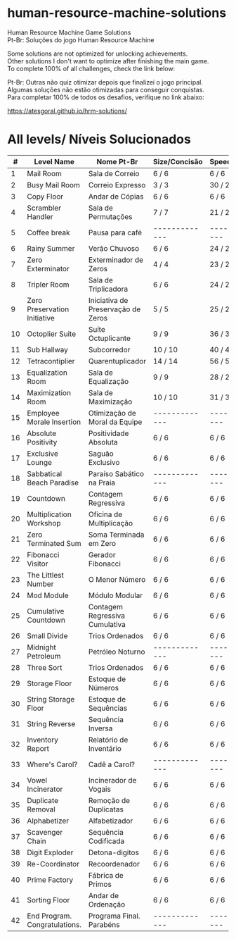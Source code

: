 # human-resource-machine-solutions

Human Resource Machine Game Solutions
<br />
Pt-Br: Soluções do jogo Human Resource Machine

Some solutions are not optimized for unlocking achievements.
<br />
Other solutions I don't want to optimize after finishing the main game.
<br />
To complete 100% of all challenges, check the link below:
<br />

Pt-Br: Outras não quiz otimizar depois que finalizei o jogo principal.
<br />
Algumas soluções não estão otimizadas para conseguir conquistas.
<br />
Para completar 100% de todos os desafios, verifique no link abaixo:

https://atesgoral.github.io/hrm-solutions/

# All levels/ Níveis Solucionados
| #   | Level Name                       |  Nome Pt-Br                           | Size/Concisão | Speed/Velocidade |
| --- | -------------------------------- | ------------------------------------- | ------------- | ---------------- |
| 1   | Mail Room                        |  Sala de Correio                      | 6 / 6         | 6 / 6 |
| 2   | Busy Mail Room                   |  Correio Expresso                     | 3 / 3         | 30 / 25 |
| 3   | Copy Floor                       |  Andar de Cópias                      | 6 / 6         | 6 / 6 |
| 4   | Scrambler Handler                |  Sala de Permutações                  | 7 / 7         | 21 / 21 |
| 5   | Coffee break                     |  Pausa para café                      | ------------- | ---------------- |
| 6   | Rainy Summer                     |  Verão Chuvoso                        | 6 / 6         | 24 / 24 |
| 7   | Zero Exterminator                |  Exterminador de Zeros                | 4 / 4         | 23 / 23 |
| 8   | Tripler Room                     |  Sala de Triplicadora                 | 6 / 6         | 24 / 24 |
| 9   | Zero Preservation Initiative     |  Iniciativa de Preservação de Zeros   | 5 / 5         | 25 / 25 |
| 10  | Octoplier Suite                  |  Suíte Octuplicante                   | 9 / 9         | 36 / 36 |
| 11  | Sub Hallway                      |  Subcorredor                          | 10 / 10       | 40 / 40 |
| 12  | Tetracontiplier                  |  Quarentuplicador                     | 14 / 14       | 56 / 56 |
| 13  | Equalization Room                |  Sala de Equalização                  | 9 / 9         | 28 / 27 |
| 14  | Maximization Room                |  Sala de Maximização                  | 10 / 10       | 31 / 31 |
| 15  | Employee Morale Insertion        |  Otimização de Moral da Equipe        | ------------- | ---------------- |
| 16  | Absolute Positivity              |  Positividade Absoluta                | 6 / 6         | 6 / 6 |
| 17  | Exclusive Lounge                 |  Saguão Exclusivo                     | 6 / 6         | 6 / 6 |
| 18  | Sabbatical Beach Paradise        |  Paraíso Sabático na Praia            | ------------- | ---------------- |
| 19  | Countdown                        |  Contagem Regressiva                  | 6 / 6         | 6 / 6 |
| 20  | Multiplication Workshop          |  Oficina de Multiplicação             | 6 / 6         | 6 / 6 |
| 21  | Zero Terminated Sum              |  Soma Terminada em Zero               | 6 / 6         | 6 / 6 |
| 22  | Fibonacci Visitor                |  Gerador Fibonacci                    | 6 / 6         | 6 / 6 |
| 23  | The Littlest Number              |  O Menor Número                       | 6 / 6         | 6 / 6 |
| 24  | Mod Module                       |  Módulo Modular                       | 6 / 6         | 6 / 6 |
| 25  | Cumulative Countdown             |  Contagem Regressiva Cumulativa       | 6 / 6         | 6 / 6 |
| 26  | Small Divide                     |  Trios Ordenados                      | 6 / 6         | 6 / 6 |
| 27  | Midnight Petroleum               |  Petróleo Noturno                     | ------------- | ---------------- |
| 28  | Three Sort                       |  Trios Ordenados                      | 6 / 6         | 6 / 6 |
| 29  | Storage Floor                    |  Estoque de Números                   | 6 / 6         | 6 / 6 |
| 30  | String Storage Floor             |  Estoque de Sequências                | 6 / 6         | 6 / 6 |
| 31  | String Reverse                   |  Sequência Inversa                    | 6 / 6         | 6 / 6 |
| 32  | Inventory Report                 |  Relatório de Inventário              | 6 / 6         | 6 / 6 |
| 33  | Where's Carol?                   |  Cadê a Carol?                        | ------------- | ---------------- |
| 34  | Vowel Incinerator                |  Incinerador de Vogais                | 6 / 6         | 6 / 6 |
| 35  | Duplicate Removal                |  Remoção de Duplicatas                | 6 / 6         | 6 / 6 |
| 36  | Alphabetizer                     |  Alfabetizador                        | 6 / 6         | 6 / 6 |
| 37  | Scavenger Chain                  |  Sequência Codificada                 | 6 / 6         | 6 / 6 |
| 38  | Digit Exploder                   |  Detona-digitos                       | 6 / 6         | 6 / 6 |
| 39  | Re-Coordinator                   |  Recoordenador                        | 6 / 6         | 6 / 6 |
| 40  | Prime Factory                    |  Fábrica de Primos                    | 6 / 6         | 6 / 6 |
| 41  | Sorting Floor                    |  Andar de Ordenação                   | 6 / 6         | 6 / 6 |
| 42  | End Program. Congratulations.    |  Programa Final. Parabéns             | ------------- | ---------------- |

